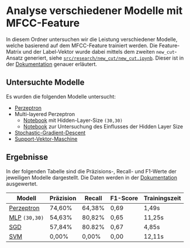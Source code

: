 # Analyse verschiedener Modelle mit MFCC-Feature

In diesem Ordner untersuchen wir die Leistung verschiedener Modelle, welche basierend auf dem
MFCC-Feature trainiert werden. Die Feature-Matrix und der Label-Vektor wurde dabei mittels dem
zweiten `new_cut`-Ansatz generiert, siehe
[`src/research/new_cut/new_cut.ipynb`](../../new_cut/new_cut.ipynb). Dieser ist in der
[Dokumentation](../../../../doc/doc.md#zweiter-ansatz-new_cut) genauer erläutert.


## Untersuchte Modelle

Es wurden die folgenden Modelle untersucht:

- [Perzeptron](./perceptron.ipynb)
- Multi-layered Perzeptron
    - [Notebook](./mlp.ipynb) mit Hidden-Layer-Size `(30,30)`
    - [Notebook](./mlp_layer/mlp_layer.ipynb) zur Untersuchung des Einflusses der Hidden Layer Size
- [Stochastic-Gradient-Descent](./sgd.ipynb)
- [Support-Vektor-Maschine](./svc.ipynb)


## Ergebnisse

In der folgenden Tabelle sind die Präzisions-, Recall- und F1-Werte der jeweiligen Modelle
dargestellt. Die Daten werden in der
[Dokumentation](../../../../doc/doc.md#zweiter-schnipsel-ansatz-new_cut) ausgewertet.

| Modell                           | Präzision | Recall | F1-Score | Trainingszeit |
|----------------------------------|-----------|--------|----------|---------------|
| [Perzeptron](./perceptron.ipynb) | 74,60%    | 64,38% | 0,69     | 1,49s         |
| [MLP](./mlp.ipynb) `(30,30)`     | 54,63%    | 80,82% | 0,65     | 11,25s        |
| [SGD](./sgd.ipynb)               | 57,84%    | 80.82% | 0,67     | 4,85s         |
| [SVM](./svc.ipynb)               | 0,00%     | 0,00%  | 0,00     | 12,11s        |
